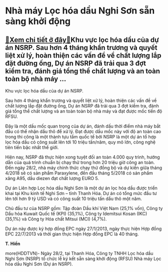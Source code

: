 Nhà máy Lọc hóa dầu Nghi Sơn sẵn sàng khởi động
===============================================

[:gift:Xem chi tiết ở đây:gift:](https://hddtvn.com/nha-may-loc-hoa-dau-nghi-son-san-sang-khoi-dong/)Khu vực lọc hóa dầu của dự án NSRP. Sau hơn 4 tháng khẩn trương và quyết liệt xử lý, hoàn thiện các vấn đề về chất lượng lắp đặt đường ống, Dự án NSRP đã trải qua 3 đợt kiểm tra, đánh giá tổng thể chất lượng và an toàn toàn bộ nhà máy …
--------------------------------------------------------------------------------------------------------------------------------------------------------------------------------------------------------------------------------------------







 






 Khu vực lọc hóa dầu của dự án NSRP. 


Sau hơn 4 tháng khẩn trương và quyết liệt xử lý, hoàn thiện các vấn đề về chất lượng lắp đặt đường ống, Dự án NSRP đã trải qua 3 đợt kiểm tra, đánh giá tổng thể chất lượng và an toàn toàn bộ nhà máy và đạt được mốc tiến độ RFSU.


 Đây là một dấu mốc quan trọng của dự án, đánh dấu thời điểm nhà máy bắt đầu có thể nhận dầu thô để xử lý. Đạt được dấu mốc này với độ an toàn cao trong thi công là một thành tựu tầm quốc tế bởi NSRP là một dự án tổ hợp lọc hóa dầu có công suất lên tới 10 triệu tấn/năm, quy mô lớn, công nghệ tiên tiến bậc nhất thế giới.


 Hiện nay, NSRP đã thực hiện xong tuyệt đối an toàn 4.000 quy trình, hướng dẫn của quá trình chuẩn bị chạy thử trong hơn 20 triệu giờ công an toàn. Đến ngày 28/2, nhà máy chính thức chạy thử đồng bộ và dự kiến giữa tháng 4/2018 sẽ có sản phẩm Paraxylene, đến đầu tháng 5/2018 có sản phẩm xăng A95, dầu diezen đạt chất lượng EURO 5.


 Dự án Liên hợp Lọc hóa dầu Nghi Sơn là một dự án lọc hóa dầu được triển khai tại Khu kinh tế Nghi Sơn – tỉnh Thanh Hóa. Dự án có tổng mức đầu tư lên tới hơn 9 tỷ USD và có công suất 10 triệu tấn dầu thô một năm.


 Chủ đầu tư của NSRP gồm: Tập đoàn Dầu khí Việt Nam (25,1% vốn), Công ty Dầu hỏa Kuwait Quốc tế (KPI) (35,1%), Công ty Idemitsui Kosan (IKC) (35,1%) và Công ty Hóa chất Mitsui (MCI) (4,7%).


 Dự án này được ký hợp đồng EPC ngày 27/1/2013, ngày thực hiện Hợp đồng EPC 22/7/2013 và thời gian thực hiện Hợp đồng EPC là 40 tháng.






**T. Hiền**



more(HDDTVN)- Ngày 28/2, tại Thanh Hóa, Công ty TNHH Lọc hóa dầu Nghi Sơn (NSRP) tổ chức lễ ký kết sẵn sàng khởi động (RFSU) Nhà máy Lọc hóa dầu Nghi Sơn (Dự án NSRP).

